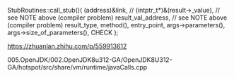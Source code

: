 StubRoutines::call_stub()(
        (address)&link,
        // (intptr_t*)&(result->_value), // see NOTE above (compiler problem)
        result_val_address,          // see NOTE above (compiler problem)
        result_type,
        method(),
        entry_point,
        args->parameters(),
        args->size_of_parameters(),
        CHECK
      );


https://zhuanlan.zhihu.com/p/559913612

005.OpenJDK/002.OpenJDK8u312-GA/OpenJDK8U312-GA/hotspot/src/share/vm/runtime/javaCalls.cpp